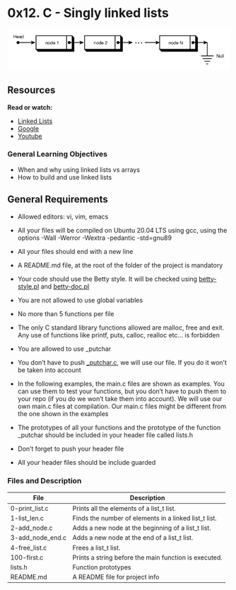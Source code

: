 # 0x12. C - Singly linked lists



![**Structure of a C linked list**](C-Linked-List.png)


## Resources
**Read or watch:**

- [Linked Lists](https://youtu.be/udapt4FGY20)
- [Google](https://www.google.com/search?q=linked+lists)
- [Youtube](http://www.youtube.com/results?search_query=linked+lists)

### General Learning Objectives
- When and why using linked lists vs arrays
- How to build and use linked lists

## General Requirements

* Allowed editors: vi, vim, emacs

* All your files will be compiled on Ubuntu 20.04 LTS using gcc, using the options -Wall -Werror -Wextra -pedantic -std=gnu89

* All your files should end with a new line

* A README.md file, at the root of the folder of the project is mandatory

* Your code should use the Betty style. It will be checked using [betty-style.pl](https://github.com/holbertonschool/Betty/blob/master/betty-style.pl) and [betty-doc.pl](https://github.com/holbertonschool/Betty/blob/master/betty-doc.pl)

* You are not allowed to use global variables

* No more than 5 functions per file

* The only C standard library functions allowed are malloc, free and exit. Any use of functions like printf, puts, calloc, realloc etc… is forbidden

* You are allowed to use _putchar

* You don’t have to push [_putchar.c](https://github.com/holbertonschool/_putchar.c/blob/master/_putchar.c), we will use our file. If you do it won’t be taken into account

* In the following examples, the main.c files are shown as examples. You can use them to test your functions, but you don’t have to push them to your repo (if you do we won’t take them into account). We will use our own main.c files at compilation. Our main.c files might be different from the one shown in the examples

* The prototypes of all your functions and the prototype of the function _putchar should be included in your header file called lists.h

* Don’t forget to push your header file

* All your header files should be include guarded

### Files and Description

| File             | Description                                           |
| ---------------- | ----------------------------------------------------- |
| 0-print_list.c   | Prints all the elements of a list_t list.             |
| 1-list_len.c     | Finds the number of elements in a linked list_t list. |
| 2-add_node.c     | Adds a new node at the beginning of a list_t list.    |
| 3-add_node_end.c | Adds a new node at the end of a list_t list.          |
| 4-free_list.c    | Frees a list_t list.                                  |
| 100-first.c      | Prints a string before the main function is executed. |
| lists.h          | Function prototypes                                   |
| README.md        | A README file for project info                        |